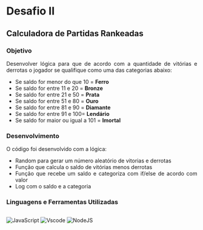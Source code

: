 
<div align="justify">

# **Desafio II**
## **Calculadora de Partidas Rankeadas**
### **Objetivo**

<p>Desenvolver lógica para que de acordo com a quantidade de vitórias e derrotas o jogador se qualifique como uma das categorias abaixo:<p>

<ul>
<li>Se saldo for menor do que 10 = <b>Ferro</b></li>
<li>Se saldo for entre 11 e 20 = <b>Bronze</b></li>
<li>Se saldo for entre 21 e 50 = <b>Prata</b></li>
<li>Se saldo for entre 51 e 80 = <b>Ouro</b></li>
<li>Se saldo for entre 81 e 90 = <b>Diamante</b></li>
<li>Se saldo for entre 91 e 100= <b>Lendário</b></li>
<li>Se saldo for maior ou igual a 101 = <b>Imortal</b></li>
</ul>

### **Desenvolvimento**

<p> O código foi desenvolvido com a lógica:</p>
<ul>
<li>Random para gerar um número aleatório de vitorias e derrotas</li>
<li>Função que calcula o saldo de vitórias menos derrotas</li>
<li>Função que recebe um saldo e categoriza com if/else de acordo com valor</li>
<li>Log com o saldo e a categoria</li>
</ul>


### **Linguagens e Ferramentas Utilizadas**
<div style="display: inline-block">

![JavaScript](https://img.shields.io/badge/JavaScript-F7DF1E?style=for-the-badge&logo=javascript&logoColor=black)
![Vscode](https://img.shields.io/badge/Vscode-007ACC?style=for-the-badge&logo=visual-studio-code&logoColor=white)
![NodeJS](https://img.shields.io/badge/node.js-6DA55F?style=for-the-badge&logo=node.js&logoColor=white)
</div>